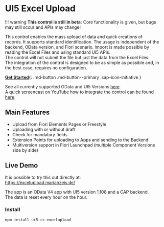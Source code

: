 # UI5 Excel Upload

!!! warning 
        **This control is still in beta**: Core functionality is given, but bugs may still occur and APIs may change!


This control enables the mass upload of data and quick creations of records. It supports standard identification.
The usage is independent of the backend, OData version, and Fiori scenario.
Import is made possible by reading the Excel Files and using standard UI5 APIs.  
The control will not submit the file but just the data from the Excel Files.  
The integration of the control is designed to be as simple as possible and, in the best case, requires no configuration.

[**Get Started**](./pages/GettingStarted.md){: .md-button .md-button--primary .sap-icon-initiative }

See all currently supported OData and UI5 Versions [here](./pages/SupportVersions.md).  
A quick screencast on YouTube how to integrate the control can be found [here](https://www.youtube.com/watch?v=dODt9ZWmi4A).

## Main Features

 - Upload from Fiori Elements Pages or Freestyle 
 - Uploading with or without draft
 - Check for mandatory fields
 - Extension Points for uploading to Apps and sending to the Backend
 - Multiversion support in Fiori Launchpad (multiple Component Versions side by side)

## Live Demo

It is possible to try this out directly at:  
https://excelupload.marianzeis.de/

The app is an OData V4 app with UI5 version 1.108 and a CAP backend.  
The data is reset every hour on the hour.

### Install

```sh
npm install ui5-cc-excelupload
```